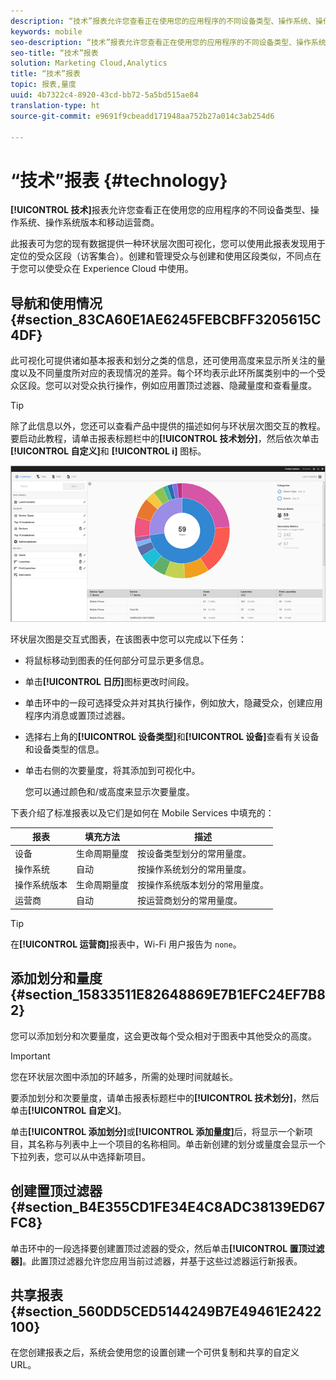 ```yaml
---
description: “技术”报表允许您查看正在使用您的应用程序的不同设备类型、操作系统、操作系统版本和移动运营商。
keywords: mobile
seo-description: “技术”报表允许您查看正在使用您的应用程序的不同设备类型、操作系统、操作系统版本和移动运营商。
seo-title: “技术”报表
solution: Marketing Cloud,Analytics
title: “技术”报表
topic: 报表,量度
uuid: 4b7322c4-8920-43cd-bb72-5a5bd515ae84
translation-type: ht
source-git-commit: e9691f9cbeadd171948aa752b27a014c3ab254d6

---
```



# “技术”报表 {#technology}

**[!UICONTROL 技术]**&#x200B;报表允许您查看正在使用您的应用程序的不同设备类型、操作系统、操作系统版本和移动运营商。

此报表可为您的现有数据提供一种环状层次图可视化，您可以使用此报表发现用于定位的受众区段（访客集合）。创建和管理受众与创建和使用区段类似，不同点在于您可以使受众在 Experience Cloud 中使用。

## 导航和使用情况 {#section_83CA60E1AE6245FEBCBFF3205615C4DF}

此可视化可提供诸如基本报表和划分之类的信息，还可使用高度来显示所关注的量度以及不同量度所对应的表现情况的差异。每个环均表示此环所属类别中的一个受众区段。您可以对受众执行操作，例如应用置顶过滤器、隐藏量度和查看量度。

>[!TIP]
>
>除了此信息以外，您还可以查看产品中提供的描述如何与环状层次图交互的教程。要启动此教程，请单击报表标题栏中的&#x200B;**[!UICONTROL 技术划分]**，然后依次单击&#x200B;**[!UICONTROL 自定义]**&#x200B;和 **[!UICONTROL i]** 图标。

![](assets/report_technology.png)

环状层次图是交互式图表，在该图表中您可以完成以下任务：

* 将鼠标移动到图表的任何部分可显示更多信息。
* 单击&#x200B;**[!UICONTROL 日历]**&#x200B;图标更改时间段。
* 单击环中的一段可选择受众并对其执行操作，例如放大，隐藏受众，创建应用程序内消息或置顶过滤器。
* 选择右上角的&#x200B;**[!UICONTROL 设备类型]**&#x200B;和&#x200B;**[!UICONTROL 设备]**&#x200B;查看有关设备和设备类型的信息。

* 单击右侧的次要量度，将其添加到可视化中。

   您可以通过颜色和/或高度来显示次要量度。

下表介绍了标准报表以及它们是如何在 Mobile Services 中填充的：

| 报表 | 填充方法 | 描述 |
|--- |--- |--- |
| 设备 | 生命周期量度 | 按设备类型划分的常用量度。 |
| 操作系统 | 自动 | 按操作系统划分的常用量度。 |
| 操作系统版本 | 生命周期量度 | 按操作系统版本划分的常用量度。 |
| 运营商 | 自动 | 按运营商划分的常用量度。 |

>[!TIP]
>
>在&#x200B;**[!UICONTROL 运营商]**&#x200B;报表中，Wi-Fi 用户报告为 `none`。


## 添加划分和量度 {#section_15833511E82648869E7B1EFC24EF7B82}

您可以添加划分和次要量度，这会更改每个受众相对于图表中其他受众的高度。

>[!IMPORTANT]
>
>您在环状层次图中添加的环越多，所需的处理时间就越长。

要添加划分和次要量度，请单击报表标题栏中的&#x200B;**[!UICONTROL 技术划分]**，然后单击&#x200B;**[!UICONTROL 自定义]**。

单击&#x200B;**[!UICONTROL 添加划分]**&#x200B;或&#x200B;**[!UICONTROL 添加量度]**&#x200B;后，将显示一个新项目，其名称与列表中上一个项目的名称相同。单击新创建的划分或量度会显示一个下拉列表，您可以从中选择新项目。

## 创建置顶过滤器 {#section_B4E355CD1FE34E4C8ADC38139ED67FC8}

单击环中的一段选择要创建置顶过滤器的受众，然后单击&#x200B;**[!UICONTROL 置顶过滤器]**。此置顶过滤器允许您应用当前过滤器，并基于这些过滤器运行新报表。

## 共享报表 {#section_560DD5CED5144249B7E49461E2422100}

在您创建报表之后，系统会使用您的设置创建一个可供复制和共享的自定义 URL。
